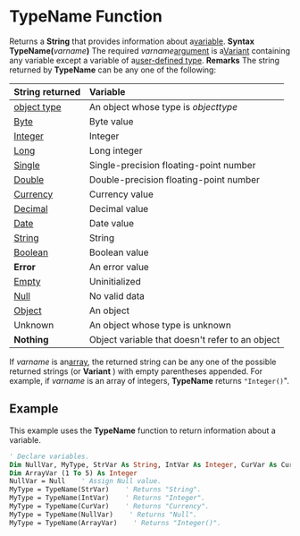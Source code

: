 
# TypeName Function



Returns a  **String** that provides information about a[variable](b8bdf64f-5920-1ae9-16d0-b26d09524a30.md).
 **Syntax**
 **TypeName(**_varname_**)**
The required  _varname_[argument](b8bdf64f-5920-1ae9-16d0-b26d09524a30.md) is a[Variant](b8bdf64f-5920-1ae9-16d0-b26d09524a30.md) containing any variable except a variable of a[user-defined type](b8bdf64f-5920-1ae9-16d0-b26d09524a30.md).
 **Remarks**
The string returned by  **TypeName** can be any one of the following:


|**String returned**|**Variable**|
|:-----|:-----|
|[object type](b8bdf64f-5920-1ae9-16d0-b26d09524a30.md)|An object whose type is  _objecttype_|
|[Byte](b8bdf64f-5920-1ae9-16d0-b26d09524a30.md)|Byte value|
|[Integer](b8bdf64f-5920-1ae9-16d0-b26d09524a30.md)|Integer|
|[Long](b8bdf64f-5920-1ae9-16d0-b26d09524a30.md)|Long integer|
|[Single](b8bdf64f-5920-1ae9-16d0-b26d09524a30.md)|Single-precision floating-point number|
|[Double](b8bdf64f-5920-1ae9-16d0-b26d09524a30.md)|Double-precision floating-point number|
|[Currency](b8bdf64f-5920-1ae9-16d0-b26d09524a30.md)|Currency value|
|[Decimal](b8bdf64f-5920-1ae9-16d0-b26d09524a30.md)|Decimal value|
|[Date](b8bdf64f-5920-1ae9-16d0-b26d09524a30.md)|Date value|
|[String](b8bdf64f-5920-1ae9-16d0-b26d09524a30.md)|String|
|[Boolean](b8bdf64f-5920-1ae9-16d0-b26d09524a30.md)|Boolean value|
| **Error**|An error value|
|[Empty](b8bdf64f-5920-1ae9-16d0-b26d09524a30.md)|Uninitialized|
|[Null](b8bdf64f-5920-1ae9-16d0-b26d09524a30.md)|No valid data|
|[Object](b8bdf64f-5920-1ae9-16d0-b26d09524a30.md)|An object|
|Unknown|An object whose type is unknown|
| **Nothing**|Object variable that doesn't refer to an object|
If  _varname_ is an[array](b8bdf64f-5920-1ae9-16d0-b26d09524a30.md), the returned string can be any one of the possible returned strings (or  **Variant** ) with empty parentheses appended. For example, if _varname_ is an array of integers, **TypeName** returns `"Integer()`".

## Example

This example uses the  **TypeName** function to return information about a variable.


```vb
' Declare variables.
Dim NullVar, MyType, StrVar As String, IntVar As Integer, CurVar As Currency
Dim ArrayVar (1 To 5) As Integer
NullVar = Null    ' Assign Null value.
MyType = TypeName(StrVar)    ' Returns "String".
MyType = TypeName(IntVar)    ' Returns "Integer".
MyType = TypeName(CurVar)    ' Returns "Currency".
MyType = TypeName(NullVar)    ' Returns "Null".
MyType = TypeName(ArrayVar)    ' Returns "Integer()".

```

